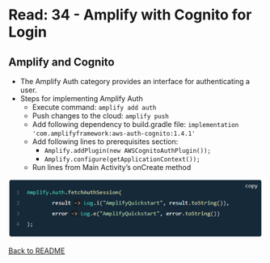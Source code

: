 # Read: 34 - Amplify with Cognito for Login

## Amplify and Cognito

- The Amplify Auth category provides an interface for authenticating a user.
- Steps for implementing Amplify Auth
  - Execute command: ```amplify add auth```
  - Push changes to the cloud: ```amplify push```
  - Add following dependency to build.gradle file: ```implementation 'com.amplifyframework:aws-auth-cognito:1.4.1'```
  - Add following lines to prerequisites section:
    - ```Amplify.addPlugin(new AWSCognitoAuthPlugin());```
    - ```Amplify.configure(getApplicationContext());```
  - Run lines from Main Activity’s onCreate method
  
![Authentication Amplify](img/authAmplifyMainActivity.PNG)

[Back to README](README.md)
